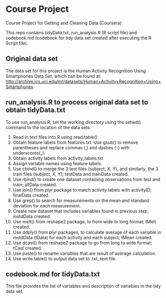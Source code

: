 Course Project
=============

Course Project for Getting and Cleaning Data (Coursera)

This repo contains tidyData.txt, run_analysis.R (R script file) and codebook.md (codebook for tidy data set created after executing the R Script file).

## Original data set
The data set for this project is the Human Activity Recognition Using Smartphones Data Set, which can be found at:   
<http://archive.ics.uci.edu/ml/datasets/Human+Activity+Recognition+Using+Smartphones>

## run_analysis.R to process original data set to obtain tidyData.txt
To use run_analysis.R, set the working directory using the setwd() command to the location of the data sets.

1. Read in text files into R using read.table()
2. Obtain feature labels from features.txt. Use gsub() to remove parentheses and replace commas (,) and dashes (-) with underscores(_).
3. Obtain activity labels from activity_labels.txt
4. Assign variable names using feature labels.
5. Use cbind() to merge the 3 test files (subject, X, Y), and similarly, the 3 train files (subject, X, Y); testData and trainData created.
6. Use rbind() to create one dataset containing observations from test and train; allData created.
7. Use join() from plyr package to match activity labels with activityID; finalData created.
8. Use grep() to search for measurements on the mean and standard deviation for each measurement.
9. Create new dataset that includes variables found in previous step; mstdData created.
10. Use melt() from reshape2 package, to from wide to long format; tMelt created.
11. Use ddply() from plyr packages, to calculate average of each variable in mstdData (tData) for each activity and each subject; tMean created.
12. Use dcast() from reshape2 package to go from long to wide format; tCast created. 
13. Use paste() to rename variables that are result of average calculation.
14. Use write.table() to output data set to .txt, text file. 

## codebook.md for tidyData.txt
This file provides the list of variables and description of variables in the tidy data set. 







